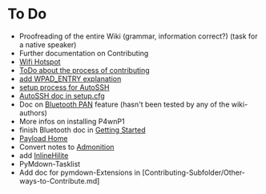# To Do

* Proofreading of the entire Wiki (grammar, information correct?) (task for a native speaker)
* Further documentation on Contributing
* [Wifi Hotspot](P4wnP1-W/Wifi-Hotspot.md)
* [ToDo about the process of contributing](Contributing/Other-ways-to-contribute.md)
* [add WPAD_ENTRY explanation](Getting-Started/Setup.cfg.md)
* [setup process for AutoSSH](P4wnP1-W/AutoSSH.md)
* [AutoSSH doc in setup.cfg](Getting-Started/Setup.cfg.md)
* Doc on [Bluetooth PAN](P4wnP1-W/Bluetooth-Connectivity.md) feature (hasn't been tested by any of the wiki-authors)
* More infos on installing P4wnP1
* finish Bluetooth doc in [Getting Started](Getting-Started/Getting-Started.md)
* [Payload Home](Payload-Subfolder/Payload-Home.md)
* Convert notes to [Admonition](https://squidfunk.github.io/mkdocs-material/extensions/admonition/)
* add [InlineHilite](https://facelessuser.github.io/pymdown-extensions/extensions/inlinehilite/)
* PyMdown-Tasklist
* Add doc for pymdown-Extensions in [Contributing-Subfolder/Other-ways-to-Contribute.md]

